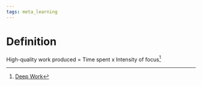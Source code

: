 ```yaml
---
tags: meta_learning
---
```


# Definition

High-quality work produced = Time spent x Intensity of focus[^1]

[^1]: [Deep Work](zotero://open-pdf/library/items/J6AK883D?page=26)
